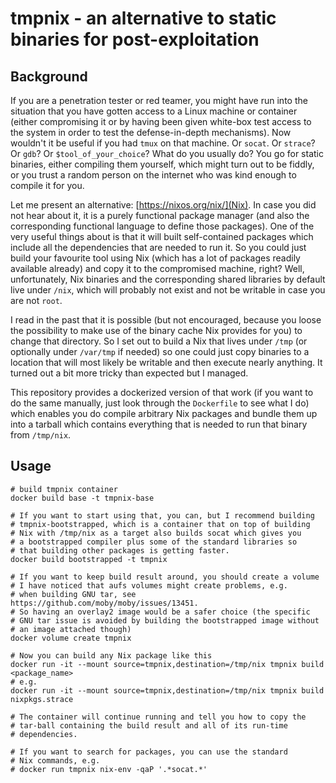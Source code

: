 # tmpnix - an alternative to static binaries for post-exploitation

## Background

If you are a penetration tester or red teamer, you might have run into the
situation that you have gotten access to a Linux machine or container (either
compromising it or by having been given white-box test access to the system in
order to test the defense-in-depth mechanisms). Now wouldn't it be useful if
you had `tmux` on that machine. Or `socat`. Or `strace`? Or `gdb`? Or
`$tool_of_your_choice`? What do you usually do? You go for static binaries,
either compiling them yourself, which might turn out to be fiddly, or you trust
a random person on the internet who was kind enough to compile it for you.

Let me present an alternative: [https://nixos.org/nix/](Nix). In case you did
not hear about it, it is a purely functional package manager (and also the
corresponding functional language to define those packages). One of the very
useful things about is that it will built self-contained packages which include
all the dependencies that are needed to run it. So you could just build your
favourite tool using Nix (which has a lot of packages readily available
already) and copy it to the compromised machine, right? Well, unfortunately,
Nix binaries and the corresponding shared libraries by default live under
`/nix`, which will probably not exist and not be writable in case you are not
`root`.

I read in the past that it is possible (but not encouraged, because you loose
the possibility to make use of the binary cache Nix provides for you) to change
that directory. So I set out to build a Nix that lives under `/tmp` (or
optionally under `/var/tmp` if needed) so one could just copy binaries to a
location that will most likely be writable and then execute nearly anything. It
turned out a bit more tricky than expected but I managed.

This repository provides a dockerized version of that work (if you want to do
the same manually, just look through the `Dockerfile` to see what I do) which
enables you do compile arbitrary Nix packages and bundle them up into a tarball
which contains everything that is needed to run that binary from `/tmp/nix`.

## Usage

```
# build tmpnix container
docker build base -t tmpnix-base

# If you want to start using that, you can, but I recommend building
# tmpnix-bootstrapped, which is a container that on top of building
# Nix with /tmp/nix as a target also builds socat which gives you
# a bootstrapped compiler plus some of the standard libraries so
# that building other packages is getting faster.
docker build bootstrapped -t tmpnix

# If you want to keep build result around, you should create a volume
# I have noticed that aufs volumes might create problems, e.g.
# when building GNU tar, see https://github.com/moby/moby/issues/13451.
# So having an overlay2 image would be a safer choice (the specific
# GNU tar issue is avoided by building the bootstrapped image without
# an image attached though)
docker volume create tmpnix

# Now you can build any Nix package like this
docker run -it --mount source=tmpnix,destination=/tmp/nix tmpnix build <package_name>
# e.g.
docker run -it --mount source=tmpnix,destination=/tmp/nix tmpnix build nixpkgs.strace

# The container will continue running and tell you how to copy the
# tar-ball containing the build result and all of its run-time
# dependencies.

# If you want to search for packages, you can use the standard
# Nix commands, e.g.
# docker run tmpnix nix-env -qaP '.*socat.*'
```
